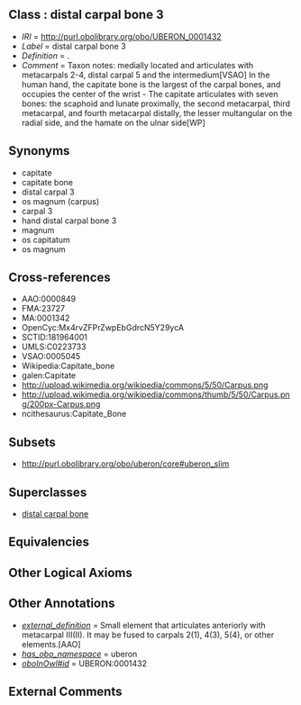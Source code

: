 
## Class : distal carpal bone 3

 * *IRI* = http://purl.obolibrary.org/obo/UBERON_0001432
 * *Label* = distal carpal bone 3
 * *Definition* = .
 * *Comment* = Taxon notes: medially located and articulates with metacarpals 2-4, distal carpal 5 and the intermedium[VSAO] In the human hand, the capitate bone is the largest of the carpal bones, and occupies the center of the wrist - The capitate articulates with seven bones: the scaphoid and lunate proximally, the second metacarpal, third metacarpal, and fourth metacarpal distally, the lesser multangular on the radial side, and the hamate on the ulnar side[WP]

## Synonyms

 * capitate
 * capitate bone
 * distal carpal 3
 * os magnum (carpus)
 * carpal 3
 * hand distal carpal bone 3
 * magnum
 * os capitatum
 * os magnum

## Cross-references

 * AAO:0000849
 * FMA:23727
 * MA:0001342
 * OpenCyc:Mx4rvZFPrZwpEbGdrcN5Y29ycA
 * SCTID:181964001
 * UMLS:C0223733
 * VSAO:0005045
 * Wikipedia:Capitate_bone
 * galen:Capitate
 * http://upload.wikimedia.org/wikipedia/commons/5/50/Carpus.png
 * http://upload.wikimedia.org/wikipedia/commons/thumb/5/50/Carpus.png/200px-Carpus.png
 * ncithesaurus:Capitate_Bone

## Subsets

 * http://purl.obolibrary.org/obo/uberon/core#uberon_slim

## Superclasses

 * [distal carpal bone](../../UBERON/81/UBERON_0001481.md)

## Equivalencies


## Other Logical Axioms


## Other Annotations

 * *[external_definition](../../UBPROP/01/UBPROP_0000001.md)* = Small element that articulates anteriorly with metacarpal III(II). It may be fused to carpals 2(1), 4(3), 5(4), or other elements.[AAO]
 * *[has_obo_namespace](../../ce/oboInOwl#hasOBONamespace.md)* = uberon
 * *[oboInOwl#id](../../id/oboInOwl#id.md)* = UBERON:0001432

## External Comments

